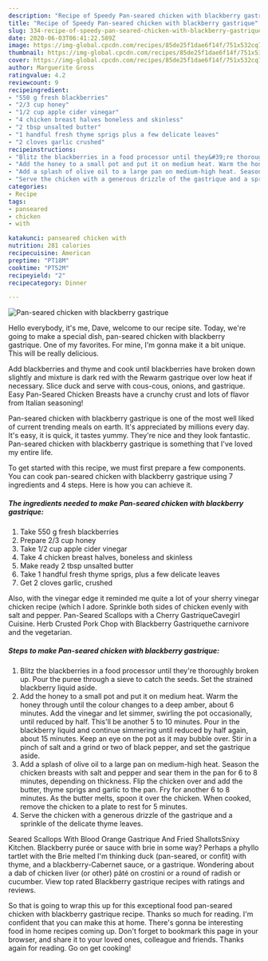```yaml
---
description: "Recipe of Speedy Pan-seared chicken with blackberry gastrique"
title: "Recipe of Speedy Pan-seared chicken with blackberry gastrique"
slug: 334-recipe-of-speedy-pan-seared-chicken-with-blackberry-gastrique
date: 2020-06-03T06:41:22.589Z
image: https://img-global.cpcdn.com/recipes/85de25f1dae6f14f/751x532cq70/pan-seared-chicken-with-blackberry-gastrique-recipe-main-photo.jpg
thumbnail: https://img-global.cpcdn.com/recipes/85de25f1dae6f14f/751x532cq70/pan-seared-chicken-with-blackberry-gastrique-recipe-main-photo.jpg
cover: https://img-global.cpcdn.com/recipes/85de25f1dae6f14f/751x532cq70/pan-seared-chicken-with-blackberry-gastrique-recipe-main-photo.jpg
author: Marguerite Gross
ratingvalue: 4.2
reviewcount: 9
recipeingredient:
- "550 g fresh blackberries"
- "2/3 cup honey"
- "1/2 cup apple cider vinegar"
- "4 chicken breast halves boneless and skinless"
- "2 tbsp unsalted butter"
- "1 handful fresh thyme sprigs plus a few delicate leaves"
- "2 cloves garlic crushed"
recipeinstructions:
- "Blitz the blackberries in a food processor until they&#39;re thoroughly broken up. Pour the puree through a sieve to catch the seeds. Set the strained blackberry liquid aside."
- "Add the honey to a small pot and put it on medium heat. Warm the honey through until the colour changes to a deep amber, about 6 minutes. Add the vinegar and let simmer, swirling the pot occasionally, until reduced by half. This&#39;ll be another 5 to 10 minutes. Pour in the blackberry liquid and continue simmering until reduced by half again, about 15 minutes. Keep an eye on the pot as it may bubble over. Stir in a pinch of salt and a grind or two of black pepper, and set the gastrique aside."
- "Add a splash of olive oil to a large pan on medium-high heat. Season the chicken breasts with salt and pepper and sear them in the pan for 6 to 8 minutes, depending on thickness. Flip the chicken over and add the butter, thyme sprigs and garlic to the pan. Fry for another 6 to 8 minutes. As the butter melts, spoon it over the chicken. When cooked, remove the chicken to a plate to rest for 5 minutes."
- "Serve the chicken with a generous drizzle of the gastrique and a sprinkle of the delicate thyme leaves."
categories:
- Recipe
tags:
- panseared
- chicken
- with

katakunci: panseared chicken with 
nutrition: 281 calories
recipecuisine: American
preptime: "PT18M"
cooktime: "PT52M"
recipeyield: "2"
recipecategory: Dinner

---
```



![Pan-seared chicken with blackberry gastrique](https://img-global.cpcdn.com/recipes/85de25f1dae6f14f/751x532cq70/pan-seared-chicken-with-blackberry-gastrique-recipe-main-photo.jpg)

Hello everybody, it's me, Dave, welcome to our recipe site. Today, we're going to make a special dish, pan-seared chicken with blackberry gastrique. One of my favorites. For mine, I'm gonna make it a bit unique. This will be really delicious.

Add blackberries and thyme and cook until blackberries have broken down slightly and mixture is dark red with the Rewarm gastrique over low heat if necessary. Slice duck and serve with cous-cous, onions, and gastrique. Easy Pan-Seared Chicken Breasts have a crunchy crust and lots of flavor from Italian seasoning!

Pan-seared chicken with blackberry gastrique is one of the most well liked of current trending meals on earth. It's appreciated by millions every day. It's easy, it is quick, it tastes yummy. They're nice and they look fantastic. Pan-seared chicken with blackberry gastrique is something that I've loved my entire life.


To get started with this recipe, we must first prepare a few components. You can cook pan-seared chicken with blackberry gastrique using 7 ingredients and 4 steps. Here is how you can achieve it.

##### The ingredients needed to make Pan-seared chicken with blackberry gastrique:

1. Take 550 g fresh blackberries
1. Prepare 2/3 cup honey
1. Take 1/2 cup apple cider vinegar
1. Take 4 chicken breast halves, boneless and skinless
1. Make ready 2 tbsp unsalted butter
1. Take 1 handful fresh thyme sprigs, plus a few delicate leaves
1. Get 2 cloves garlic, crushed


Also, with the vinegar edge it reminded me quite a lot of your sherry vinegar chicken recipe (which I adore. Sprinkle both sides of chicken evenly with salt and pepper. Pan-Seared Scallops with a Cherry GastriqueCavegirl Cuisine. Herb Crusted Pork Chop with Blackberry Gastriquethe carnivore and the vegetarian. 

##### Steps to make Pan-seared chicken with blackberry gastrique:

1. Blitz the blackberries in a food processor until they&#39;re thoroughly broken up. Pour the puree through a sieve to catch the seeds. Set the strained blackberry liquid aside.
1. Add the honey to a small pot and put it on medium heat. Warm the honey through until the colour changes to a deep amber, about 6 minutes. Add the vinegar and let simmer, swirling the pot occasionally, until reduced by half. This&#39;ll be another 5 to 10 minutes. Pour in the blackberry liquid and continue simmering until reduced by half again, about 15 minutes. Keep an eye on the pot as it may bubble over. Stir in a pinch of salt and a grind or two of black pepper, and set the gastrique aside.
1. Add a splash of olive oil to a large pan on medium-high heat. Season the chicken breasts with salt and pepper and sear them in the pan for 6 to 8 minutes, depending on thickness. Flip the chicken over and add the butter, thyme sprigs and garlic to the pan. Fry for another 6 to 8 minutes. As the butter melts, spoon it over the chicken. When cooked, remove the chicken to a plate to rest for 5 minutes.
1. Serve the chicken with a generous drizzle of the gastrique and a sprinkle of the delicate thyme leaves.


Seared Scallops With Blood Orange Gastrique And Fried ShallotsSnixy Kitchen. Blackberry purée or sauce with brie in some way? Perhaps a phyllo tartlet with the Brie melted I&#39;m thinking duck (pan-seared, or confit) with thyme, and a blackberry-Cabernet sauce, or a gastrique. Wondering about a dab of chicken liver (or other) pâté on crostini or a round of radish or cucumber. View top rated Blackberry gastrique recipes with ratings and reviews. 

So that is going to wrap this up for this exceptional food pan-seared chicken with blackberry gastrique recipe. Thanks so much for reading. I'm confident that you can make this at home. There's gonna be interesting food in home recipes coming up. Don't forget to bookmark this page in your browser, and share it to your loved ones, colleague and friends. Thanks again for reading. Go on get cooking!
